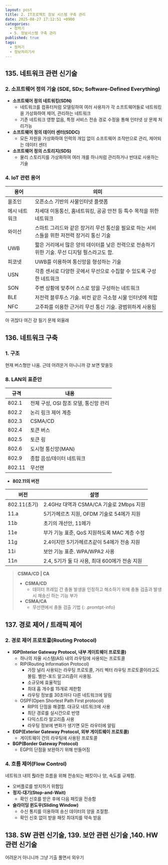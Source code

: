 ```yaml
---
layout: post
title: 2. IT프로젝트 정보 시스템 구축 관리
date: 2025-08-27 17:12:51 +0900
categories:
  - 정처기
  - 5. 정보시스템 구축 관리
published: true
tags:
  - 정처기
  - 정보처리기사
---
```

## 135. 네트워크 관련 신기술
### 2. 소프트웨어 정의 기술 (SDE, SDx; Software-Defined Everything)

- **소프트웨어 정의 네트워킹(SDN)**
	- 네트워크를 컴퓨터처럼 모델링하여 여러 사용자가 각 소프트웨어들로 네트워킹을 가상화하여 제어, 관리하는 네트워크
	- 기존 네트워크 영향 없음, 특정 서비스 전송 경로 수정을 통해 인터넷 상 문제 처리가능
- **소프트웨어 정의 데이터 센터(SDDC)**
	- 모든 자원을 가상화하여 인력의 개입 없이 소프트웨어 조작만으로 관리, 제어되는 데이터 센터
- **소프트웨어 정의 스토리지(SDS)**
	- 물리 스토리지를 가상화하여 여러 개를 하나처럼 관리하거나 반대로 사용하는 기술

### 4. IoT 관련 용어

| 용어      | 의미                                                     |
| ------- | ------------------------------------------------------ |
| 올조인     | 오픈소스 기반의 사물인터넷 플랫폼                                     |
| 메시 네트워크 | 차세대 이동통신, 홈네트워킹, 공공 안전 등 특수 목적을 위한 네트워크                |
| 와이선     | 스마트 그리드와 같은 장거리 무선 통신을 필요로 하는 서비스들을 위한 저전력 장거리 통신 기술   |
| UWB     | 짧은 거리에서 많은 양의 데이터를 낮은 전력으로 전송하기 위한 기술. 무선 디지털 펄스라고도 함. |
| 피코넷     | UWB를 이용하여 통신망을 형성하는 기술                                 |
| USN     | 각종 센서로 다양한 곳에서 무선으로 수집할 수 있도록 구성한 네트워크                 |
| SON     | 주변 상황에 맞추어 스스로 망을 구성하는 네트워크                            |
| BLE     | 저전력 블루투스 기술. 비컨 같은 극소형 시물 인터넷에 적합                      |
| NFC     | 고주파를 이용한 근거리 무선 통신 기술. 광범위하게 사용됨                       |

아 귀찮다 여긴 걍 필기 문제 외울래

## 136. 네트워크 구축
### 1. 구조
현재 버스형만 나옴. 근데 어려운거 아니니까 걍 보면 맞을듯

### 8. LAN의 표준안

| 규격     | 내용                       |
| ------ | ------------------------ |
| 802.1  | 전체 구성, OSI 참조 모델, 통신망 관리 |
| 802.2  | 논리 링크 제어 계층              |
| 802.3  | CSMA/CD                  |
| 802.4  | 토큰 버스                    |
| 802.5  | 토큰 링                     |
| 802.6  | 도시형 통신망(MAN)             |
| 802.9  | 종합 음성/데이터 네트워크           |
| 802.11 | 무선랜                      |

- **802.11의 버전**

| 버전         | 설명                              |
| ---------- | ------------------------------- |
| 802.11(초기) | 2.4GHz 대역과 CSMA/CA 기술로 2Mbps 지원 |
| 11.a       | 5기가헤르츠 지원, OFDM 기술로 54메가 지원     |
| 11b        | 초기의 개선안, 11메가                   |
| 11e        | 부가 기능 표준, QoS 지원하도록 MAC 계층 수정   |
| 11g        | 2.4이지만 5기가헤르츠같이 54메가 전송 지원      |
| 11i        | 보안 기능 표준. WPA/WPA2 사용           |
| 11n        | 2.4, 5기가 둘 다 사용, 최대 600메가 전송 지원 |

>**CSMA/CD | CA**
>- **CSMA/CD**
>	- 데이터 프레임 간 충돌 발생을 인정하고 해소하기 위해 충돌 검출과 발생시 재송신 하는 기능 부가
>- **CSMA/CA**
>	- 무선랜에서 충돌 검출 기법
{: .promtpt-info}

## 137. 경로 제어 / 트래픽 제어
### 2. 경로 제어 프로토콜(Routing Protocol)
- **IGP(Interior Gateway Protocol, 내부 게이트웨이 프로토콜)**
	- 하나의 자율 시스템(AS) 내의 라우팅에 사용되는 프로토콜
	- RIP(Routing Information Protocol)
		- 가장 널리 사용되는 라우팅 프로토콜, 거리 벡터 라우팅 프로토콜이라고도 불림. 벨만-포드 알고리즘이 사용됨.
		- 소규모에 효율적임
		- 최대 홉 개수를 15개로 제한함
		- 라우팅 정보를 30초마다 다른 네트워크에 알림
	- OSPF(Open Shortest Path First protocol)
		- RIP의 단점을 해결함. 대규모 네트워크에 사용
		- 최단 경로를 실시간으로 반영
		- 다익스트라 알고리즘 사용
		- 라우팅 정보에 변화가 생기면 모든 라우터에 알림
- **EGP(Exterior Gateway Protocol, 외부 게이트웨이 프로토콜)**
	- 게이트웨이 간의 라우팅에 사용된 프로토콜
- **BGP(Border Gateway Protocol)**
	- EGP의 단점을 보완하기 위해 만들어짐

### 4. 흐름 제어(Flow Control)
네트워크 내의 웒라한 흐름을 위해 전송되는 패킷이나 양, 속도를 규제함.
- 오버플로를 방지하기 위함임
- **정지-대기(Stop-and-Wait)**
	- 확인 신호를 받은 후에 다음 패킷을 전송함
- **슬라이딩 윈도우(Sliding Window)**
	- 수신 통지를 이용하여 송신 데이터의 양을 조절함.
	- 확인 신호 없이 받을 패킷 최대치를 약속 받음

## 138. SW 관련 신기술, 139. 보안 관련 신기술 ,140. HW 관련 신기술
어려운거 아니니까 그냥 기출 풀면서 외우기
